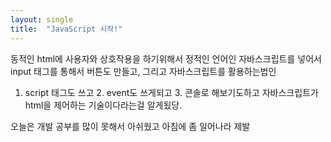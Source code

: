 ```yaml
---
layout: single
title:  "JavaScript 시작!"
---
```


동적인 html에 사용자와 상호작용을 하기위해서 정적인 언어인 자바스크립트를 넣어서
input 태그를 통해서 버튼도 만들고, 그리고 자바스크립트를 활용하는법인 
1. script 태그도 쓰고 2. event도 쓰게되고 3. 콘솔로 해보기도하고
자바스크립트가 html을 제어하는 기술이다라는걸 알게됬당.

오늘은 개발 공부를 많이 못해서 아쉬웠고 아침에 좀 일어나라 제발
